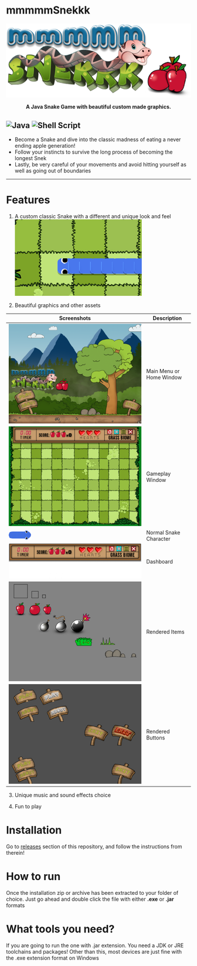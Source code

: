 # mmmmmSnekkk
<p align="center"><img src="https://github.com/Ciezo/assets/blob/main/title_card.png" /></p>

<p align="center"><b>A Java Snake Game with beautiful custom made graphics.</b></p> 

![Java](https://img.shields.io/badge/java-%23ED8B00.svg?style=for-the-badge&logo=java&logoColor=white) 
![Shell Script](https://img.shields.io/badge/shell_script-%23121011.svg?style=for-the-badge&logo=gnu-bash&logoColor=white)
------------------------------------------------------------------------------------------------------------------------------------------
- Become a Snake and dive into the classic madness of eating a never ending apple generation! 
- Follow your instincts to survive the long process of becoming the longest Snek
- Lastly, be very careful of your movements and avoid hitting yourself as well as going out of boundaries 
------------------------------------------------------------------------------------------------------------------------------------------

# Features 
  1. A custom classic Snake with a different and unique look and feel <br>
  ![Snake Character](https://github.com/Ciezo/assets/blob/main/Snake%20character.png)
  
  2. Beautiful graphics and other assets <br>
  
| Screenshots                                                                                                       | Description |
| -----------                                                                                                       | ----------- |
| ![Main Menu](https://github.com/Ciezo/assets/blob/main/main_window_with_TitleCard-sample-render.png)              | Main Menu  or Home Window|
| ![Gameplay Window](https://github.com/Ciezo/assets/blob/main/gameplay_window-sample_render.png)                   | Gameplay Window          |
| ![Snake Character](https://github.com/Ciezo/assets/blob/main/snake.png)                                           | Normal Snake Character   |
| ![Dashboard](https://github.com/Ciezo/assets/blob/main/Dashboard-sample_render.png)                               | Dashboard                |
| ![Items](https://github.com/Ciezo/assets/blob/main/other_graphical_assets-sample_render.png)                      | Rendered Items           |
| ![Buttons](https://github.com/Ciezo/assets/blob/main/main_windowButtons-sample_render.png)                        | Rendered Buttons         |

  3. Unique music and sound effects choice
  
  4. Fun to play

# Installation 
Go to <a href="https://github.com/Ciezo/Snake-Game/releases">releases</a> section of this repository, and follow the instructions from therein!

# How to run 
Once the installation zip or archive has been extracted to your folder of choice. Just go ahead and double click the file with either **.exe** or **.jar** formats

# What tools you need?
If you are going to run the one with .jar extension. You need a JDK or JRE toolchains and packages! 
Other than this, most devices are just fine with the .exe extension format on Windows
